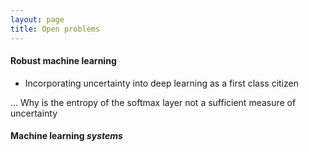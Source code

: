 ```yaml
---
layout: page
title: Open problems
---
```


#### Robust machine learning
- Incorporating uncertainty into deep learning as a first class citizen 
 
 ... Why is the entropy of the softmax layer not a sufficient measure of uncertainty 

#### Machine learning *systems*
